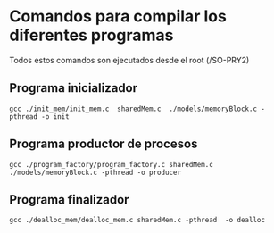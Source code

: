 # Comandos para compilar los diferentes programas

Todos estos comandos son ejecutados desde el root (/SO-PRY2)

## Programa inicializador

```
gcc ./init_mem/init_mem.c  sharedMem.c  ./models/memoryBlock.c -pthread -o init
```

## Programa productor de procesos

```
gcc ./program_factory/program_factory.c sharedMem.c ./models/memoryBlock.c -pthread -o producer
```

## Programa finalizador

```
gcc ./dealloc_mem/dealloc_mem.c sharedMem.c -pthread  -o dealloc
```
